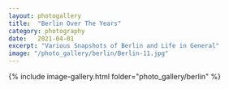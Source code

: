 ```yaml
---
layout: photogallery
title:  "Berlin Over The Years"
category: photography
date:   2021-04-01
excerpt: "Various Snapshots of Berlin and Life in General"
image: "/photo_gallery/berlin/Berlin-11.jpg"
---
```

<!-- ## Berlin Over The Years -->
{% include image-gallery.html folder="photo_gallery/berlin" %}
